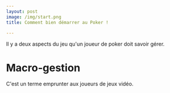 ```yaml
---
layout: post
image: /img/start.png
title: Comment bien démarrer au Poker !

---
```


Il y a deux aspects du jeu qu'un joueur de poker doit savoir gérer.

# Macro-gestion

C'est un terme emprunter aux joueurs de jeux vidéo.


<!--stackedit_data:
eyJoaXN0b3J5IjpbLTQ1NDIwMzY3MiwxMzU4MDE0ODgyLC0yMD
g4NzQ2NjEyXX0=
-->